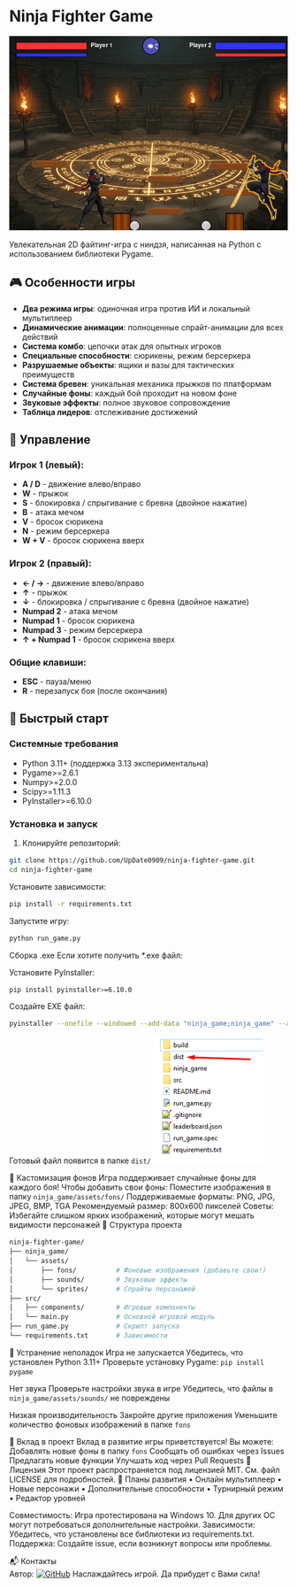 # Ninja Fighter Game
![Герои игры в действии](ninja_game/assets/screenshot.png)

Увлекательная 2D файтинг-игра с ниндзя, написанная на Python с использованием библиотеки Pygame.

## 🎮 Особенности игры

- **Два режима игры**: одиночная игра против ИИ и локальный мультиплеер
- **Динамические анимации**: полноценные спрайт-анимации для всех действий
- **Система комбо**: цепочки атак для опытных игроков
- **Специальные способности**: сюрикены, режим берсеркера
- **Разрушаемые объекты**: ящики и вазы для тактических преимуществ
- **Система бревен**: уникальная механика прыжков по платформам
- **Случайные фоны**: каждый бой проходит на новом фоне
- **Звуковые эффекты**: полное звуковое сопровождение
- **Таблица лидеров**: отслеживание достижений

## 🎯 Управление

### Игрок 1 (левый):
- **A / D** - движение влево/вправо
- **W** - прыжок
- **S** - блокировка / спрыгивание с бревна (двойное нажатие)
- **B** - атака мечом
- **V** - бросок сюрикена
- **N** - режим берсеркера
- **W + V** - бросок сюрикена вверх

### Игрок 2 (правый):
- **← / →** - движение влево/вправо
- **↑** - прыжок
- **↓** - блокировка / спрыгивание с бревна (двойное нажатие)
- **Numpad 2** - атака мечом
- **Numpad 1** - бросок сюрикена
- **Numpad 3** - режим берсеркера
- **↑ + Numpad 1** - бросок сюрикена вверх

### Общие клавиши:
- **ESC** - пауза/меню
- **R** - перезапуск боя (после окончания)

## 🚀 Быстрый старт

### Системные требования
- Python 3.11+ (поддержка 3.13 экспериментальна)
- Pygame>=2.6.1
- Numpy>=2.0.0
- Scipy>=1.11.3
- PyInstaller>=6.10.0

### Установка и запуск
1. Клонируйте репозиторий:
```bash
git clone https://github.com/UpDate0909/ninja-fighter-game.git
cd ninja-fighter-game
```
Установите зависимости:
```bash
pip install -r requirements.txt
```
Запустите игру:
```bash
python run_game.py
```

Сборка .exe
Если хотите получить *.exe файл:

Установите PyInstaller:
```bash
pip install pyinstaller>=6.10.0
```
Создайте EXE файл:
```bash
pyinstaller --onefile --windowed --add-data "ninja_game;ninja_game" --add-data "src;src" --icon=ninja_game/assets/icon.ico run_game.py
```
Готовый файл появится в папке `dist/`
![Папка с exe](ninja_game/assets/Screenshot0.png)

🎨 Кастомизация фонов
Игра поддерживает случайные фоны для каждого боя! Чтобы добавить свои фоны:
Поместите изображения в папку `ninja_game/assets/fons/`
Поддерживаемые форматы: PNG, JPG, JPEG, BMP, TGA
Рекомендуемый размер: 800x600 пикселей
Советы: Избегайте слишком ярких изображений, которые могут мешать видимости персонажей
📁 Структура проекта
```bash
ninja-fighter-game/
├── ninja_game/
│   └── assets/
│       ├── fons/          # Фоновые изображения (добавьте свои!)
│       ├── sounds/        # Звуковые эффекты
│       └── sprites/       # Спрайты персонажей
├── src/
│   ├── components/        # Игровые компоненты
│   └── main.py            # Основной игровой модуль
├── run_game.py            # Скрипт запуска
└── requirements.txt       # Зависимости
```

🐛 Устранение неполадок
Игра не запускается
Убедитесь, что установлен Python 3.11+
Проверьте установку Pygame: `pip install pygame`

Нет звука
Проверьте настройки звука в игре
Убедитесь, что файлы в `ninja_game/assets/sounds/` не повреждены

Низкая производительность
Закройте другие приложения
Уменьшите количество фоновых изображений в папке `fons`

🤝 Вклад в проект
Вклад в развитие игры приветствуется! Вы можете:
Добавлять новые фоны в папку `fons`
Сообщать об ошибках через Issues
Предлагать новые функции
Улучшать код через Pull Requests
📄 Лицензия
Этот проект распространяется под лицензией MIT. См. файл LICENSE для подробностей.
🎯 Планы развития
•	 Онлайн мультиплеер
•	 Новые персонажи
•	 Дополнительные способности
•	 Турнирный режим
•	 Редактор уровней

Совместимость: Игра протестирована на Windows 10. Для других ОС могут потребоваться дополнительные настройки.
Зависимости: Убедитесь, что установлены все библиотеки из requirements.txt.
Поддержка: Создайте issue, если возникнут вопросы или проблемы.

📬 Контакты  
Автор: [![GitHub](https://img.shields.io/badge/GitHub-UpDate0909-181717?logo=github)](https://github.com/UpDate0909)
Наслаждайтесь игрой. Да прибудет с Вами сила!
